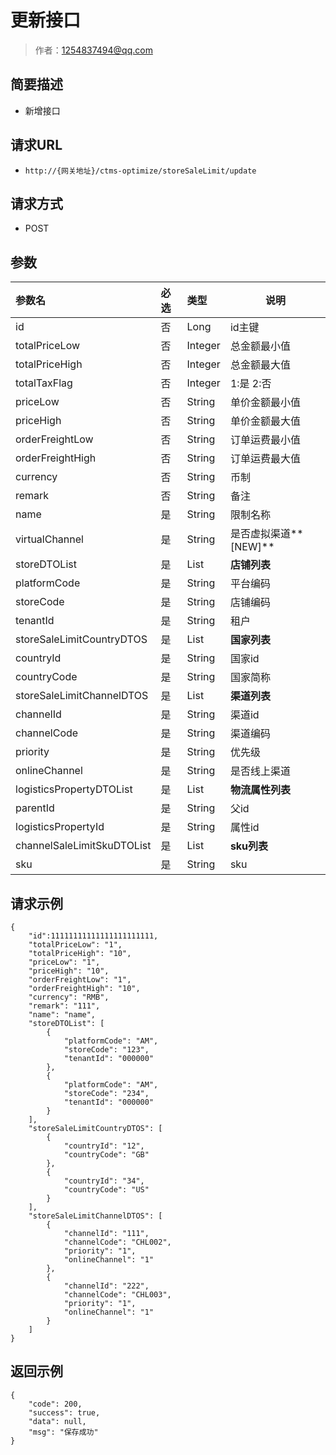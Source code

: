 # 更新接口

> 作者：1254837494@qq.com

## 简要描述

- 新增接口

## 请求URL
- `http://{网关地址}/ctms-optimize/storeSaleLimit/update`
  
## 请求方式
- POST 

## 参数

|参数名|必选|类型|说明|
|:----    |:---|:----- |-----   |
|id |否  |Long |id主键   |
|totalPriceLow |否  |Integer |总金额最小值   |
|totalPriceHigh |否  |Integer | 总金额最大值    |
|totalTaxFlag |否  |Integer | 1:是 2:否    |
|priceLow |否  |String | 单价金额最小值    |
|priceHigh |否  |String | 单价金额最大值    |
|orderFreightLow |否  |String | 订单运费最小值    |
|orderFreightHigh |否  |String | 订单运费最大值    |
|currency |否  |String | 币制    |
|remark |否  |String | 备注    |
|name |是  |String | 限制名称    |
|virtualChannel |是  |String | 是否虚拟渠道**[NEW]**    |
|storeDTOList |是  |List | **店铺列表**    |
|platformCode |是  |String | 平台编码    |
|storeCode |是  |String | 店铺编码    |
|tenantId |是  |String | 租户    |
|storeSaleLimitCountryDTOS |是  |List | **国家列表**    |
|countryId |是  |String | 国家id    |
|countryCode |是  |String | 国家简称    |
|storeSaleLimitChannelDTOS |是  |List | **渠道列表**    |
|channelId |是  |String | 渠道id    |
|channelCode |是  |String | 渠道编码    |
|priority |是  |String | 优先级    |
|onlineChannel |是  |String | 是否线上渠道    |
|logisticsPropertyDTOList |是  |List | **物流属性列表**    |
|parentId |是  |String | 父id    |
|logisticsPropertyId |是  |String | 属性id    |
|channelSaleLimitSkuDTOList |是  |List | **sku列表**    |
|sku |是  |String | sku    |



## 请求示例 

``` 
{
    "id":11111111111111111111111,
    "totalPriceLow": "1",
    "totalPriceHigh": "10",
    "priceLow": "1",
    "priceHigh": "10",
    "orderFreightLow": "1",
    "orderFreightHigh": "10",
    "currency": "RMB",
    "remark": "111",
    "name": "name",
    "storeDTOList": [
        {
            "platformCode": "AM",
            "storeCode": "123",
            "tenantId": "000000"
        },
        {
            "platformCode": "AM",
            "storeCode": "234",
            "tenantId": "000000"
        }
    ],
    "storeSaleLimitCountryDTOS": [
        {
            "countryId": "12",
            "countryCode": "GB"
        },
        {
            "countryId": "34",
            "countryCode": "US"
        }
    ],
    "storeSaleLimitChannelDTOS": [
        {
            "channelId": "111",
            "channelCode": "CHL002",
            "priority": "1",
            "onlineChannel": "1"
        },
        {
            "channelId": "222",
            "channelCode": "CHL003",
            "priority": "1",
            "onlineChannel": "1"
        }
    ]
}
```


## 返回示例 

``` 
{
    "code": 200,
    "success": true,
    "data": null,
    "msg": "保存成功"
}
```
